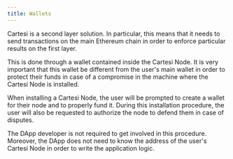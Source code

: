 ```yaml
---
title: Wallets
---
```


Cartesi is a second layer solution.
In particular, this means that it needs to send transactions on the main Ethereum chain in order to enforce particular results on the first layer.

This is done through a wallet contained inside the Cartesi Node.
It is very important that this wallet be different from the user's main wallet in order to protect their funds in case of a compromise in the machine where the Cartesi Node is installed.

When installing a Cartesi Node, the user will be prompted to create a wallet for their node and to properly fund it. During this installation procedure, the user will also be requested to authorize the node to defend them in case of disputes.

The DApp developer is not required to get involved in this procedure.
Moreover, the DApp does not need to know the address of the user's Cartesi Node in order to write the application logic.
